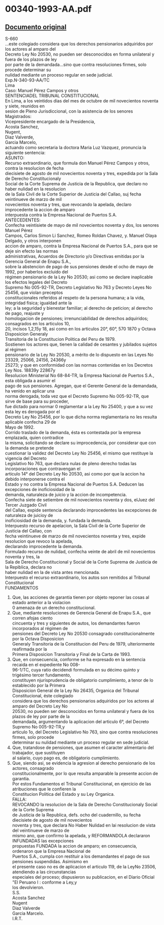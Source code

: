 
00340-1993-AA.pdf
=================
  
[Documento original](https://tc.gob.pe/jurisprudencia/1997/00340-1993-AA.pdf)  
---  
S-660  
...este colegiado considera que los derechos pensionarios adquiridos por los actores al amparo del  
Decreto Ley No 20530, no pueden ser desconocidos en forma unilateral y fuera de los plazos de ley  
por parte de la demandada...sino que contra resoluciones firmes, solo procede determinar su  
nulidad mediante un proceso regular en sede judicial.  
Exp.N-340-93-AA/TC  
Lima  
Caso: Manuel Pérez Campos y otros  
SENTENCIADEL TRIBUNAL CONSTITUCIONAL  
En Lima, a los veintidos dias del mes de octubre de mil novecientos noventa y siete, reunidos en  
sesion de Pleno Jurisdiccional, con la asistencia de los senores Magistrados:  
Vicepresidente encargado de la Presidencia,  
Acosta Sanchez,  
Nugent,  
Diaz Valverde,  
Garcia Marcelo,  
actuando como secretaria la doctora Maria Luz Vazquez, pronuncia la siguiente sentencia:  
ASUNTO:  
Recurso extraordinario, que formula don Manuel Pérez Campos y otros, contra la resolucion de fecha  
diecisiete de agosto de mil novecientos noventa y tres, expedida por la Sala de Derecho Constitucionaly  
Social de la Corte Suprema de Justicia de la Republica, que declaro no haber nulidad en la resolucion  
de la Sala Civil de la Corte Superior de Justicia del Callao, suj fecha veintinueve de marzo de mil  
novecientos noventa y tres, que revocando la apelada, declaro improcedente la accion de amparo  
interpuesta contra la Empresa Nacional de Puertos S.A.  
ANTECEDENTES:  
Confecha veintisiete de mayo de mil novecientos noventa y dos, los senores Manuel Pérez  
Campos, Carlos Simon Li Sanchez, Romeo Roldan Chavez, y. Manuel Olaya Delgado, y otros interponen  
accion de amparo, contra la Empresa Nacional de Puertos S.A., para que se deje sin efecto las normas  
administrativas, Acuerdos de Directorio y/o Directivas emitidas por la Gerencia General de Enapu S.A.,  
sobre la abstencion de pago de sus pensiones desde el ocho de mayo de 1992, por haberlos excluido del  
régimen pensionario de la Ley No 20530; asi como se declare inaplicable los efectos legales del Decreto  
Supremo No 005-92-TR, Decreto Legislativo No 763 y Decreto Leyes No 25456, que violan preceptos  
constitucionales referidos al respeto de la persona humana; a la vida, integridad fisica; igualdad ante la  
ley; a la seguridad y bienestar familiar; al derecho de peticion; al derecho de pago, reajuste y  
homologacion de pensiones; irrenunciabilidad de derechos adquiridos; consagrados en los articulos 10,  
20, incisos 1,2,15y 18, asi como en los articulos 20°, 60°, 570 1870 y Octava Disposicion Generaly  
Transitoria de la Constitucion Politica del Peru de 1979.  
Sostienen los actores que, tienen la calidad de cesantes y jubilados sujetos al régimen  
pensionario de la Ley No 20530, a mérito de lo dispuesto en las Leyes No 23329, 25066, 24156, 24366y  
25273; y que en conformidad con las normas contenidas en los Decretos Ley Nos. 18839y 22867y  
Resolucion Ministerial No 68-84-TR, la Empresa Nacional de Puertos S.A., esta obligada a asumir el  
pago de sus pensiones. Agregan, que el Gerente General de la demandada, ha venido en aplicar una  
norma derogada, toda vez que el Decreto Supremo No 005-92-TR, que sirve de base para su proceder,  
fue dictado para normar 0 reglamentar a la Ley No 25400, y que a su vez esta ley es derogada por el  
Decreto Ley No 25456, por lo que dicha norma reglamentaria no les resulta aplicable confecha 29 de  
Mayo de 1992.  
Corrido traslado de la demanda, ésta es contestada por la empresa emplazada, quien contradice  
la misma, solicitando se declare su improcedencia, por considerar que con la demanda se pretende  
cuestionar la validez del Decreto Ley No 25456, el mismo que restituye la vigencia del Decreto  
Legislativo No 763, que declara nulas de pleno derecho todas las incorporaciones que contravengan el  
articulo 14° del Decreto Ley No 20530, asi como por que la accion ha debido interponerse contra el  
Estado y no contra la Empresa Nacional de Puertos S.A. Deducen las excepciones de inoficiosidad de la  
demanda, naturaleza de juicio y la accion de incompetencia.  
Confecha siete de setiembre de mil novecientos noventa y dos, elJuez del Tercer Juzgado Civil  
del Callao, expide sentencia declarando improcedentes las excepciones de naturaleza de juicioy de  
inoficiosidad de la demanda, y. fundada la demanda.  
Interpuesto recurso de apelacion, la Sala Civil de la Corte Superior de Justicia del Callao, con  
fecha veintinueve de marzo de mil novecientos noventa y tres, expide resolucion que revoco la apelada,  
declarando improcedente la demanda.  
Formulado recurso de nulidad, confecha veinte de abril de mil novecientos noventa y tres, la  
Sala de Derecho Constitucional y Social de la Corte Suprema de Justicia de la Repiblica, declara no  
haber nulidad en la de vista antes mencionada.  
Interpuesto el recurso extraordinario, los autos son remitidos al Tribunal Constitucional  
FUNDAMENTOS  
1. Que, las acciones de garantia tienen por objeto reponer las cosas al estado anterior a la violacion  
0 amenaza de un derecho constitucional.  
2. Que, mediante resoluciones de Gerencia General de Enapu S.A., que corren afojas ciento  
cincuenta y tres y siguientes de autos, los demandantes fueron incorporados al régimen de  
pensiones del Decreto Ley No 20530 consagrado constitucionalmente por la Octava Disposicion  
Generaly Transitoria de la Constitucion del Peru de 1979, ulteriormente reafirmada por la  
Primera Disposicion Transitoria y Final de la Carta de 1993.  
3. Que, en consecuencia, conforme se ha expresado en la sentencia recaida en el expediente No 008-  
96-1/TC, cuya ratio decidendi formulada en su décimo quinto y trigésimo tercer fundamento,  
constituyen njurisprudencia de obligatorio cumplimiento, a tenor de lo establecido por la Primera  
Disposicion General de la Ley No 26435, Organica del Tribunal Constitucional, éste colegiado  
considera que los derechos pensionarios adquiridos por los actores al amparo del Decreto Ley No  
20530, no pueden ser desconocidos en forma unilateral y fuera de los plazos de ley por parte de la  
demandada, argumentando la aplicacion del articulo 6°, del Decreto Supremo No 005-92-TR,y  
articulo 1o, del Decreto Legislativo No 763, sino que contra resoluciones firmes, solo procede  
determinar su nulidad mediante un proceso regular en sede judicial.  
4. Que, tratandose de pensiones, que asumen el caracter alimentario del trabajador, que sustituyen  
al salario, cuyo pago es, de obligatorio cumplimiento.  
5. Que, siendo asi, se evidencia la agresion al derecho pensionario de los actores, consagrado  
constitucionalmente, por lo que resulta amparable la presente accion de garantia.  
Por estos Fundamentos el Tribunal Constitucional, en ejercicio de las atribuciones que le confieren la  
Constitucion Politica del Estado y su Ley Organica.  
FALLA:  
REVOCANDO la resolucion de la Sala de Derecho Constitucionaly Social de la Corte Suprema  
de Justicia de la Republica, defs. ocho del cuadernillo, su fecha diecisiete de agosto de mil novecientos  
noventa y tres, que declara No Haber Nulidad en lai resolucion de vista del veintinueve de marzo de  
mismo ano, que confirmo la apelada, y REFORMANDOLA declararon INFUNDADAS las excepciones  
propuestas FUNDADA la accion de amparo; en consecuencia, ordenaron que la Empresa Nacional de  
Puertos S.A., cumpla con restituir a los demandantes el pago de sus pensiones suspendidas. Asimismo en  
el presente caso no es de aplicacion el articulo 119, de la LeyNo 23506, atendiendo a las circunstancias  
especiales del proceso; dispusieron su publicacion, en el Diario Oficial "El Peruano I : conforme a Ley,y  
los devolvieron.  
S.S.  
Acosta Sanchez  
Nugent  
Diaz Valverde  
Garcia Marcelo.  
I.R.T.